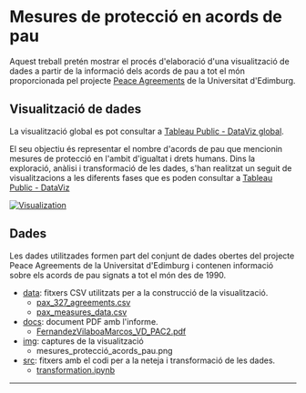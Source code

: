 # Mesures de protecció en acords de pau

Aquest treball pretén mostrar el procés d'elaboració d'una visualització de dades a partir de la informació dels acords de pau a tot el món proporcionada pel projecte [Peace Agreements](https://www.peaceagreements.org/) de la Universitat d'Edimburg.

## Visualització de dades

La visualització global es pot consultar a [Tableau Public - DataViz global](https://public.tableau.com/profile/mvilaboa#!/vizhome/pax_measures_DataViz/Mesuresdeproteccialsacordsdepau). 

El seu objectiu és representar el nombre d'acords de pau que mencionin mesures de protecció en l'ambit d'igualtat i drets humans. Dins la exploració, anàlisi i transformació de les dades, s'han realitzat un seguit de visualitzacions a les diferents fases que es poden consultar a [Tableau Public - DataViz](https://public.tableau.com/profile/mvilaboa#!/vizhome/mesuresdeproteccioalspax/1_7_Acordsdeproteccicivilsperregions)


[![Visualization](img/mesures_protecció_acords_pau.png)](https://public.tableau.com/profile/mvilaboa#!/vizhome/pax_measures_DataViz/Mesuresdeproteccialsacordsdepau)

## Dades

Les dades utilitzades formen part del conjunt de dades obertes del projecte Peace Agreements de la Universitat 
d'Edimburg i contenen informació sobre els acords de pau signats a tot el món des de 1990.

- [data](/data): fitxers CSV utilitzats per a la construcció de la visualització.
  - [pax_327_agreements.csv](/data/pax_327_agreements.csv)
  - [pax_measures_data.csv](data/pax_measures_data.csv)
- [docs](./docs): document PDF amb l'informe. 
  - [FernandezVilaboaMarcos_VD_PAC2.pdf](docs/FernandezVilaboaMarcos_VD_PAC2.pdf)
- [img](./img): captures de la visualització
  - mesures_protecció_acords_pau.png
- [src](./src): fitxers amb el codi per a la neteja i transformació de les dades.
  - [transformation.ipynb](src/transformation.ipynb)


----
